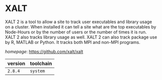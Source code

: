 # XALT

XALT 2 is a tool to allow a site to track user executables   and library usage on a cluster. When installed it can tell a site what are   the top executables by Node-Hours or by the number of users or the number   of times it is run. XALT 2 also tracks library usage as well. XALT 2 can   also track package use by R, MATLAB or Python. It tracks both MPI and   non-MPI programs.

*homepage*: <https://github.com/xalt/xalt>

version | toolchain
--------|----------
``2.8.4`` | ``system``
